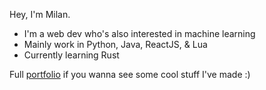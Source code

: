 Hey, I'm Milan.

- I'm a web dev who's also interested in machine learning
- Mainly work in Python, Java, ReactJS, & Lua
- Currently learning Rust

Full [portfolio](https://milannair.dev) if you wanna see some cool stuff I've made :) 
